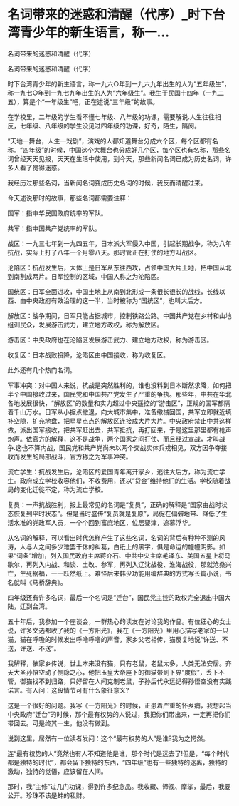 # 名词带来的迷惑和清醒（代序）_时下台湾青少年的新生语言，称一...

名词带来的迷惑和清醒（代序）

名词带来的迷惑和清醒（代序）

时下台湾青少年的新生语言，称一九六○年到一九六九年出生的人为“五年级生”，称一九七○年到一九七九年出生的人为“六年级生”。我生于民国十四年（一九二五），算是个“一年级生”吧，正在述说“三年级”的故事。

在学校里，二年级的学生看不懂七年级、八年级的功课，需要解说.人生往往相反，七年级、八年级的学生没见过四年级的功课，好奇，陌生，隔阂。

“天地一舞台，人生一戏剧”，演戏的人都知道舞台分成六个区，每个区都有名称。“四年级”的时候，中国这个大舞台也分成好几个区，每个区也有名称，那些名词曾经天天见报，天天在生活中使用，到今天，那些新闻名词已成为历史名词，许多人看了觉得迷惑。

我经历过那些名词，当新闻名词变成历史名词的时候，我反而清醒过来。

今天述说那时的故事，那些名词都需要注释：

国军：指中华民国政府统率的军队。

共军：指中国共产党统率的军队。

战区：一九三七年到一九四五年，日本派大军侵入中国，引起长期战争，称为八年抗战，实际上打了八年一个月零八天。那时管正在打仗的地方叫战区。

沦陷区：抗战发生后，大体上是日军从东往西攻，占领中国大片土地，把中国从北到南割成两片。日军控制的区域，中国人称之为沦陷区。

国统区：日军全面进攻，中国土地上从南到北形成一条很长很长的战线，长线以西、由中央政府有效治理的这一半，当时被称为“国统区”，也叫大后方。

解放区：战争期间，日军只能占据城市，控制铁路公路。中国共产党在乡村和山地组训民众，发展游击武力，建立地方政权，称为解放区。

游击区：中央政府也在沦陷区发展游击武力、建立地方政权，称为游击区。

收复区：日本战败投降，沦陷区由中国接收，称为收复区。

此外还有几个热门名词。

军事冲突：对中国人来说，抗战是突然胜利的，谁也没料到日本断然求降，如何把半个中国接收过来，国民党和中国共产党发生了严重的争执。那些年，中共在华北各地发展很快，“解放区”的数量和实力超过中央遥控的“游击区”，正规的国军都隔着千山万水。日军从小据点撤退，向大城市集中，准备缴械回国，共军立即就近填补空隙，扩充地盘，把星星点点的解放区连接成大片大片。中央政府禁止中共这样做，派出国军接收，把共军赶出去，共军抵抗，再打回来，于是这里那里都有枪声炮声。依官方的解释，这不是战争，两个国家之间打仗、而且经过宣战，才叫战争.这也不算内战，国民党和共产党尚未以两个交战实体兵戎相见，双方因争夺接收而发生的局部战斗，官方称之为军事冲突。

流亡学生：抗战发生后，沦陷区的爱国青年离开家乡，逃往大后方，称为流亡学生。政府成立学校收容他们，不收费用，还以“贷金”维持他们的生活。学校随着战局的变化迁徙不定，称为流亡学校。

复员：一声抗战胜利，报上最常见的名词是“复员”，正确的解释是“国家由战时状态恢复到平时状态”。但是当时盛传“复员就是复原”，局促在偏僻地带、降低了生活水准的党政军人员，一个个回到富庶地区，位居要津，追慕浮华。

从名词的解释，可以看出时代怎样产生了这些名词，名词的背后有种种不测的风涛，人与人之间多少难罢干休的纠葛，白纸上的黑字，俱是命运的幢幢阴影。如果“词条”增加，列入国民政府主席蒋介石、中共中央主席毛泽东、美国五星上将马歇尔，再列入内战、和谈、土改、参军，再列入辽沈战役、淮海战役，那就沧桑兴亡，生死祸福，一一跃然纸上。难怪后来韩少功能用编辞典的方式写长篇小说，书名就叫《马桥辞典》。

四年级还有许多名词，最后一个名词是“迁台”，国民党主控的政权完全退出中国大陆，迁到台湾。

五十年后，我参加一个座谈会，一群热心的读友在讨论我的作品。有位细心的女士说，许多文选都收了我的《一方阳光》，我在《一方阳光》里用心描写老家的一只猫，猫在呼吸的时候发出呼噜呼噜的声音，家乡父老相传，猫反复地说“许送、不送，许送、不送”。

我解释，依家乡传说，世上本来没有猫，只有老鼠，老鼠太多，人类无法安居。齐天大圣孙悟空动了恻隐之心，他把玉皇大帝座下的御猫带到下界“度假”，丢下不管，御猫找不到归路，只好留在人间克制老鼠，子孙后代永远记得孙悟空没有实践诺言。有人问：这段情节可有什么象征意义?

这是一个很好的问题。我写《一方阳光》的时候，正患着严重的怀乡病，我想起当中央政府“迁台”的时候，那个最有权势的人说过，我把你们带出来，一定再把你们带回去。可是终其一生，他没有做到。

说到这里，居然有一位读者发问：这个“最有权势的人”是谁?我为之愕然。

连“最有权势的人”竟然也有人不知道他是谁，那个时代是远去了!但是，“每个时代都是独特的时代”，都会留下独特的东西，“四年级”也有一些独特的迷离，独特的激动，独特的觉悟，应该留在人间。

那时，我“主修”过几门功课，得到许多纪念品。我收藏、谛视、摩挲，最后，我要公开。珍珠不该是蚌的私财。